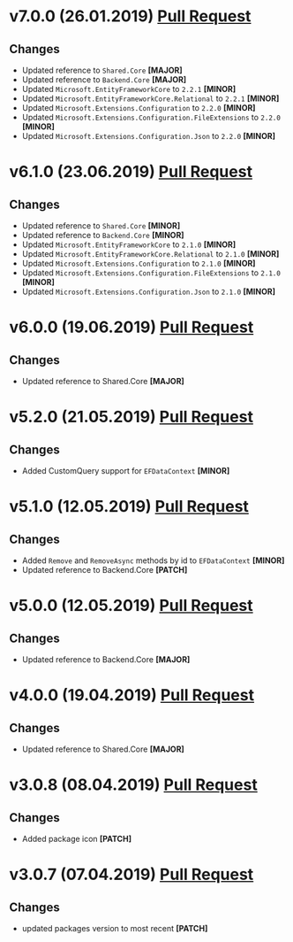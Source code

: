 ﻿# v7.0.0 (26.01.2019) [Pull Request](https://github.com/oskardudycz/GoldenEye/pull/69)

## Changes

* Updated reference to `Shared.Core` **[MAJOR]**
* Updated reference to `Backend.Core` **[MAJOR]**
* Updated `Microsoft.EntityFrameworkCore` to `2.2.1` **[MINOR]**
* Updated `Microsoft.EntityFrameworkCore.Relational` to `2.2.1` **[MINOR]**
* Updated `Microsoft.Extensions.Configuration` to `2.2.0` **[MINOR]**
* Updated `Microsoft.Extensions.Configuration.FileExtensions` to `2.2.0` **[MINOR]**
* Updated `Microsoft.Extensions.Configuration.Json` to `2.2.0` **[MINOR]**

# v6.1.0 (23.06.2019) [Pull Request](https://github.com/oskardudycz/GoldenEye/pull/65)

## Changes

* Updated reference to `Shared.Core` **[MINOR]**
* Updated reference to `Backend.Core` **[MINOR]**
* Updated `Microsoft.EntityFrameworkCore` to `2.1.0` **[MINOR]**
* Updated `Microsoft.EntityFrameworkCore.Relational` to `2.1.0` **[MINOR]**
* Updated `Microsoft.Extensions.Configuration` to `2.1.0` **[MINOR]**
* Updated `Microsoft.Extensions.Configuration.FileExtensions` to `2.1.0` **[MINOR]**
* Updated `Microsoft.Extensions.Configuration.Json` to `2.1.0` **[MINOR]**

# v6.0.0 (19.06.2019) [Pull Request](https://github.com/oskardudycz/GoldenEye/pull/64)

## Changes

* Updated reference to Shared.Core **[MAJOR]**

# v5.2.0 (21.05.2019) [Pull Request](https://github.com/oskardudycz/GoldenEye/pull/59)

## Changes

* Added CustomQuery support for `EFDataContext` **[MINOR]**

# v5.1.0 (12.05.2019) [Pull Request](https://github.com/oskardudycz/GoldenEye/pull/61)

## Changes

* Added `Remove` and `RemoveAsync` methods by id to `EFDataContext` **[MINOR]**
* Updated reference to Backend.Core **[PATCH]**

# v5.0.0 (12.05.2019) [Pull Request](https://github.com/oskardudycz/GoldenEye/pull/60)

## Changes

* Updated reference to Backend.Core **[MAJOR]**

# v4.0.0 (19.04.2019) [Pull Request](https://github.com/oskardudycz/GoldenEye/pull/58)

## Changes

* Updated reference to Shared.Core **[MAJOR]**


# v3.0.8 (08.04.2019) [Pull Request](https://github.com/oskardudycz/GoldenEye/pull/54)

## Changes

* Added package icon **[PATCH]**


# v3.0.7 (07.04.2019) [Pull Request](https://github.com/oskardudycz/GoldenEye/pull/53)

## Changes

* updated packages version to most recent **[PATCH]**

